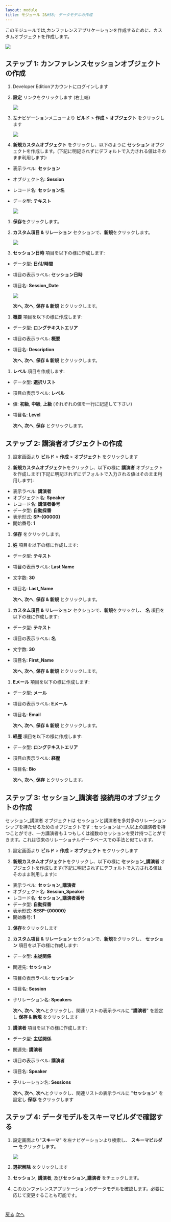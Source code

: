 ```yaml
---
layout: module
title: モジュール 2&#58; データモデルの作成
---
```

このモジュールでは,カンファレンスアプリケーションを作成するために、カスタムオブジェクトを作成します。

![](images/schema.jpg)

## ステップ 1: カンファレンスセッションオブジェクトの作成

1. Developer Editionアカウントにログインします

1. **設定** リンクをクリックします (右上端)

    ![](images/setup.jpg)

1. 左ナビゲーションメニューより **ビルド** > **作成** > **オブジェクト** をクリックします

    ![](images/custom-object.jpg)

1. **新規カスタムオブジェクト** をクリックし、以下のように **セッション** オブジェクトを作成します。(下記に明記されずにデフォルトで入力される値はそのまま利用します):
  - 表示ラベル: **セッション**
  - オブジェクト名: **Session**
  - レコード名: **セッション名**
  - データ型: **テキスト**

    ![](images/session-object.jpg)

1. **保存**をクリックします。

1. **カスタム項目 & リレーション** セクションで、**新規**をクリックします。

    ![](images/new-field.jpg)

1. **セッション日時** 項目を以下の様に作成します:
  - データ型: **日付/時間**
  - 項目の表示ラベル: **セッション日時**
  - 項目名: **Session_Date**

    ![](images/session-field.jpg)

    **次へ**, **次へ**, **保存 & 新規** とクリックします。

1. **概要** 項目を以下の様に作成します:
  - データ型: **ロングテキストエリア**
  - 項目の表示ラベル: **概要**
  - 項目名: **Description**

    **次へ**, **次へ**, **保存 & 新規** とクリックします。

1. **レベル** 項目を作成します:
  - データ型: **選択リスト**
  - 項目の表示ラベル: **レベル**
  - 値: **初級**, **中級**, **上級** (それぞれの値を一行に記述して下さい)
  - 項目名: **Level**

     **次へ**, **次へ**, **保存** とクリックします。

## ステップ 2: 講演者オブジェクトの作成

1. 設定画面より **ビルド** > **作成** > **オブジェクト** をクリックします

1. **新規カスタムオブジェクト**をクリックし、以下の様に **講演者** オブジェクトを作成します(下記に明記されずにデフォルトで入力される値はそのまま利用します):
  - 表示ラベル: **講演者**
  - オブジェクト名: **Speaker**
  - レコード名: **講演者番号**
  - データ型: **自動採番**
  - 表示形式: **SP-{00000}**
  - 開始番号: **1**

1. **保存** をクリックします。

1. **姓** 項目を以下の様に作成します:
  - データ型: **テキスト**
  - 項目の表示ラベル: **Last Name**
  - 文字数: **30**
  - 項目名: **Last_Name**

    **次へ**, **次へ**, **保存 & 新規** とクリックします。

1. **カスタム項目 & リレーション** セクションで、**新規**をクリックし、 **名** 項目を以下の様に作成します:
  - データ型: **テキスト**
  - 項目の表示ラベル: **名**
  - 文字数: **30**
  - 項目名: **First_Name**

    **次へ**, **次へ**, **保存 & 新規** とクリックします。

1. **Eメール** 項目を以下の様に作成します:
  - データ型: **メール**
  - 項目の表示ラベル: **Eメール**
  - 項目名: **Email**

    **次へ**, **次へ**, **保存 & 新規** とクリックします。

1. **経歴** 項目を以下の様に作成します:
  - データ型: **ロングテキストエリア**
  - 項目の表示ラベル: **経歴**
  - 項目名: **Bio**

    **次へ**, **次へ**, **保存** とクリックします。

## ステップ 3: セッション_講演者 接続用のオブジェクトの作成

セッション_講演者 オブジェクトは セッションと講演者を多対多のリレーションシップを持たせるためのオブジェクトです : セッションは一人以上の講演者を持つことができ、一方講演者も１つもしくは複数のセッションを受け持つことができます。これは従来のリレーショナルデータベースでの手法と似ています。

1. 設定画面より **ビルド** > **作成** > **オブジェクト** をクリックします

1. **新規カスタムオブジェクト**をクリックし、以下の様に **セッション_講演者** オブジェクトを作成します(下記に明記されずにデフォルトで入力される値はそのまま利用します)::
  - 表示ラベル: **セッション_講演者**
  - オブジェクト名: **Session_Speaker**
  - レコード名: **セッション_講演者番号**
  - データ型: **自動採番**
  - 表示形式: **SESP-{00000}**
  - 開始番号: **1**

1. **保存**をクリックします

1. **カスタム項目 & リレーション** セクションで、**新規**をクリックし、 **セッション** 項目を以下の様に作成します:
  - データ型: **主従関係**
  - 関連先: **セッション**
  - 項目の表示ラベル: **セッション**
  - 項目名: **Session**
  - 子リレーション名: **Speakers**

    **次へ**, **次へ**, **次へ**とクリックし、関連リストの表示ラベルに "**講演者**" を設定し **保存 & 新規** をクリックします

1.  **講演者** 項目を以下の様に作成します:
  - データ型: **主従関係**
  - 関連先: **講演者**
  - 項目の表示ラベル: **講演者**
  - 項目名: **Speaker**
  - 子リレーション名: **Sessions**

    **次へ**, **次へ**, **次へ**とクリックし、関連リストの表示ラベルに "**セッション**" を設定し **保存** をクリックします

## ステップ 4: データモデルをスキーマビルダで確認する

1. 設定画面より"**スキーマ**" を左ナビゲーションより検索し、 **スキーマビルダー** をクリックします。

    ![](images/search-schema.jpg)

1. **選択解除** をクリックします

1. **セッション**, **講演者**, 及び**セッション_講演者** をチェックします。

1. このカンファレンスアプリケーションのデータモデルを確認します。必要に応じて変更することも可能です。


<div class="row" style="margin-top:40px;">
<div class="col-sm-12">
<a href="Creating-a-Developer-Edition-Account.html" class="btn btn-default"><i class="glyphicon glyphicon-chevron-left"></i> 戻る</a>
<a href="Creating-the-Application.html" class="btn btn-default pull-right">次へ <i class="glyphicon glyphicon-chevron-right"></i></a>
</div>
</div>
